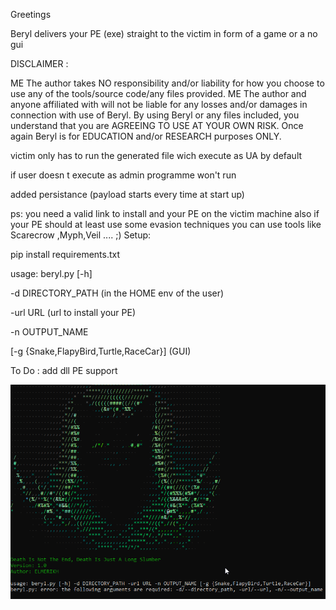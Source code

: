 Greetings

Beryl delivers your PE (exe) straight to the victim in form of a game or a no gui 

DISCLAIMER :

ME The author takes NO responsibility and/or liability for how you choose to use any of the tools/source code/any files provided. ME The author and anyone affiliated with will not be liable for any losses and/or damages in connection with use of Beryl. By using Beryl or any files included, you understand that you are AGREEING TO USE AT YOUR OWN RISK. Once again Beryl is for EDUCATION and/or RESEARCH purposes ONLY.

victim only has to run the generated file wich execute as UA by default

if user doesn t execute as admin programme won't run

added persistance (payload starts every time at start up)

ps: you need a valid link to install and your PE on the victim machine
    also if your PE should at least use some evasion techniques 
    you can use tools like Scarecrow ,Myph,Veil .... ;)
Setup:

pip install requirements.txt

usage: beryl.py [-h] 

-d DIRECTORY_PATH (in the HOME env of the user)

-url URL (url to install your PE)

-n OUTPUT_NAME 

[-g {Snake,FlapyBird,Turtle,RaceCar}] (GUI)


To Do :
add dll PE support

![Alt text](<2023-08-31 09_57_39-Command Prompt.png>)